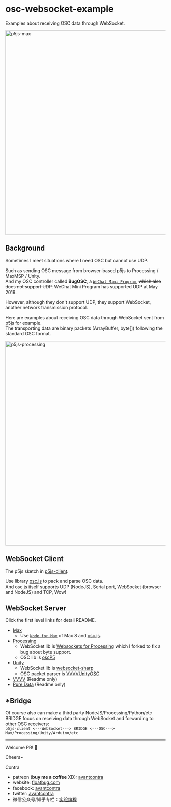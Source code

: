 # osc-websocket-example
Examples about receiving OSC data through WebSocket.

<img src="http://floatcc.intplusplus.org/p5js-max.gif" alt="p5js-max" width="640">

## Background
Sometimes I meet situations where I need OSC but cannot use UDP.  

Such as sending OSC message from browser-based p5js to Processing / MaxMSP / Unity.  
And my OSC controller called **BugOSC**, a [`WeChat Mini Program`](https://developers.weixin.qq.com/miniprogram/en/introduction/index.html?t=18110512), ~~which also does not support UDP.~~
WeChat Mini Program has supported UDP at May 2019.

However, although they don't support UDP, they support WebSocket, another network transmission protocol.

Here are examples about receiving OSC data through WebSocket sent from p5js for example.  
The transporting data are binary packets (ArrayBuffer, byte[]) following the standard OSC format.

<img src="http://floatcc.intplusplus.org/p5js-processing.gif" alt="p5js-processing" width="640">

## WebSocket Client

The p5js sketch in [p5js-client](https://github.com/avantcontra/osc-websocket-example/tree/master/p5js-client).

Use library [osc.js](https://github.com/colinbdclark/osc.js) to pack and parse OSC data.   
And osc.js itself supports UDP (NodeJS), Serial port, WebSocket (browser and NodeJS) and TCP, Wow!

## WebSocket Server

Click the first level links for detail README.
- [Max](https://github.com/avantcontra/osc-websocket-example/tree/master/max)
    - Use [`Node for Max`](https://github.com/Cycling74/n4m-examples) of Max 8 and [osc.js](https://github.com/colinbdclark/osc.js).
- [Processing](https://github.com/avantcontra/osc-websocket-example/tree/master/processing)
    - WebSocket lib is [Websockets for Processing](https://github.com/avantcontra/processing_websockets) which I forked to fix a bug about byte support. 
    - OSC lib is [oscP5](http://www.sojamo.de/libraries/oscp5/)
- [Unity](https://github.com/avantcontra/osc-websocket-example/tree/master/unity)
    - WebSocket lib is [websocket-sharp](https://github.com/sta/websocket-sharp)
    - OSC packet parser is [VVVVUnityOSC](https://github.com/frankiezafe/VVVVUnityOSC)
- [VVVV](https://github.com/avantcontra/osc-websocket-example/tree/master/vvvv) (Readme only)
- [Pure Data](https://github.com/avantcontra/osc-websocket-example/tree/master/puredata) (Readme only)

## *Bridge 

Of course also can make a third party NodeJS/Processing/Python/etc BRIDGE focus on receiving data through WebSocket and forwarding to other OSC receivers:   
`p5js-client <---WebSocket---> BRIDGE <---OSC---> Max/Processing/Unity/Arduino/etc`


----



Welcome PR! 👏


Cheers~

Contra

- patreon (**buy me a coffee** XD): [avantcontra](https://www.patreon.com/avantcontra)
- website: [floatbug.com](https://www.floatbug.com)
- facebook: [avantcontra](https://facebook.com/avantcontra)
- twitter: [avantcontra](https://twitter.com/avantcontra)
- 微信公众号/知乎专栏：[实验编程](https://zhuanlan.zhihu.com/floatlab)
